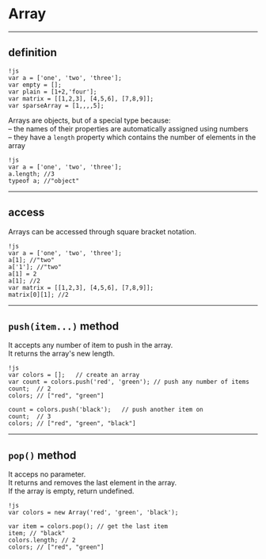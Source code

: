 # Array

- - -
## definition

    !js
    var a = ['one', 'two', 'three'];
    var empty = [];
    var plain = [1+2,'four'];
    var matrix = [[1,2,3], [4,5,6], [7,8,9]];
    var sparseArray = [1,,,,5];

Arrays are objects, but of a special type because:  
– the names of their properties are automatically assigned using numbers  
– they have a `length` property which contains the number of elements in the array  

    !js
    var a = ['one', 'two', 'three'];
    a.length; //3
    typeof a; //"object"

- - -
## access

Arrays can be accessed through square bracket notation.

    !js
    var a = ['one', 'two', 'three'];
    a[1]; //"two"
    a['1']; //"two"
    a[1] = 2
    a[1]; //2
    var matrix = [[1,2,3], [4,5,6], [7,8,9]];
    matrix[0][1]; //2

- - -
## `push(item...)` method

It accepts any number of item to push in the array.  
It returns the array's new length.  

    !js
    var colors = [];   // create an array
    var count = colors.push('red', 'green'); // push any number of items
    count;  // 2
    colors; // ["red", "green"]

    count = colors.push('black');   // push another item on
    count;  // 3
    colors; // ["red", "green", "black"]
- - - 
## `pop()` method

It acceps no parameter.  
It returns and removes the last element in the array.  
If the array is empty, return undefined.

    !js
    var colors = new Array('red', 'green', 'black');

    var item = colors.pop(); // get the last item
    item; // "black"
    colors.length; // 2
    colors; // ["red", "green"]
